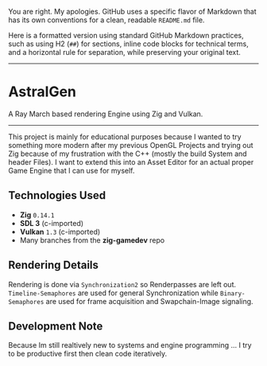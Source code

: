 You are right. My apologies. GitHub uses a specific flavor of Markdown that has its own conventions for a clean, readable `README.md` file.

Here is a formatted version using standard GitHub Markdown practices, such as using H2 (`##`) for sections, inline code blocks for technical terms, and a horizontal rule for separation, while preserving your original text.

***

# AstralGen

A Ray March based rendering Engine using Zig and Vulkan.

---

This project is mainly for educational purposes because I wanted to try something more modern after my previous OpenGL Projects and trying out Zig because of my frustration with the C++ (mostly the build System and header Files). I want to extend this into an Asset Editor for an actual proper Game Engine that I can use for myself.

## Technologies Used

*   **Zig** `0.14.1`
*   **SDL 3** (c-imported)
*   **Vulkan** `1.3` (c-imported)
*   Many branches from the **zig-gamedev** repo

## Rendering Details

Rendering is done via `Synchronization2` so Renderpasses are left out. `Timeline-Semaphores` are used for general Synchronization while `Binary-Semaphores` are used for frame acquisition and Swapchain-Image signaling.

## Development Note

Because Im still realtively new to systems and engine programming ... I try to be productive first then clean code iteratively.
